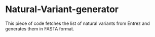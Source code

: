 Natural-Variant-generator
=========================

This piece of code fetches the list of natural variants from Entrez and generates them in FASTA format.

